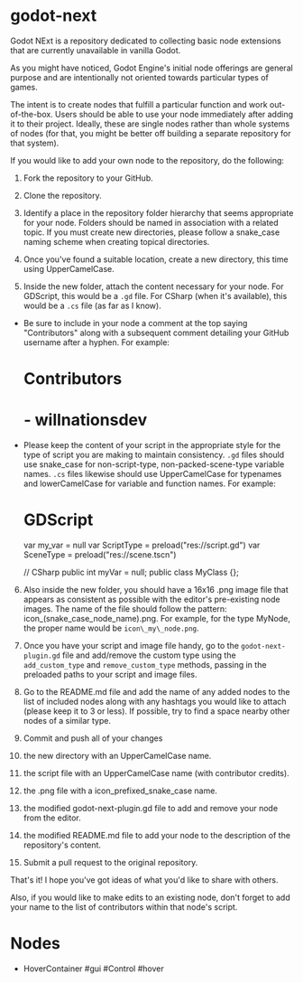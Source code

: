 # godot-next

Godot NExt is a repository dedicated to collecting basic node extensions that are currently unavailable in vanilla Godot.

As you might have noticed, Godot Engine's initial node offerings are general purpose and are intentionally not oriented towards particular types of games.

The intent is to create nodes that fulfill a particular function and work out-of-the-box. Users should be able to use your node immediately after adding it to their project.
Ideally, these are single nodes rather than whole systems of nodes (for that, you might be better off building a separate repository for that system).

If you would like to add your own node to the repository, do the following:

1. Fork the repository to your GitHub.

2. Clone the repository.

3. Identify a place in the repository folder hierarchy that seems appropriate for your node. Folders should be named in association with a related topic. If you must create new directories, please follow a snake_case naming scheme when creating topical directories.

4. Once you've found a suitable location, create a new directory, this time using UpperCamelCase.

5. Inside the new folder, attach the content necessary for your node. For GDScript, this would be a `.gd` file. For CSharp (when it's available), this would be a `.cs` file (as far as I know).

- Be sure to include in your node a comment at the top saying "Contributors" along with a subsequent comment detailing your GitHub username after a hyphen. For example:

    # Contributors
    # - willnationsdev

- Please keep the content of your script in the appropriate style for the type of script you are making to maintain consistency. `.gd` files should use snake_case for non-script-type, non-packed-scene-type variable names. `.cs` files likewise should use UpperCamelCase for typenames and lowerCamelCase for variable and function names. For example:

    # GDScript
    var my_var = null
    var ScriptType = preload("res://script.gd")
    var SceneType = preload("res://scene.tscn")

    // CSharp
    public int myVar = null;
    public class MyClass {};

6. Also inside the new folder, you should have a 16x16 .png image file that appears as consistent as possible with the editor's pre-existing node images. The name of the file should follow the pattern: icon\_(snake\_case\_node\_name).png. For example, for the type MyNode, the proper name would be `icon\_my\_node.png`.

7. Once you have your script and image file handy, go to the `godot-next-plugin.gd` file and add/remove the custom type using the `add_custom_type` and `remove_custom_type` methods, passing in the preloaded paths to your script and image files.

8. Go to the README.md file and add the name of any added nodes to the list of included nodes along with any hashtags you would like to attach (please keep it to 3 or less). If possible, try to find a space nearby other nodes of a similar type.

9. Commit and push all of your changes

  1. the new directory with an UpperCamelCase name.
  2. the script file with an UpperCamelCase name (with contributor credits).
  3. the .png file with a icon\_prefixed\_snake\_case name.
  4. the modified godot-next-plugin.gd file to add and remove your node from the editor.
  5. the modified README.md file to add your node to the description of the repository's content.

10. Submit a pull request to the original repository.

That's it! I hope you've got ideas of what you'd like to share with others.

Also, if you would like to make edits to an existing node, don't forget to add your name to the list of contributors within that node's script.

# Nodes

* HoverContainer \#gui \#Control \#hover